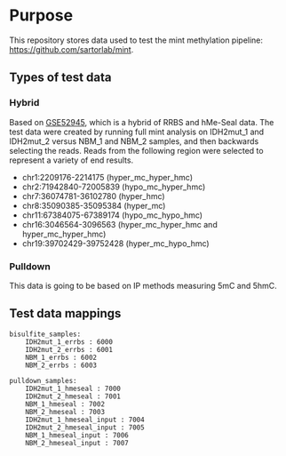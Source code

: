 # Purpose

This repository stores data used to test the mint methylation pipeline: <https://github.com/sartorlab/mint>.

## Types of test data

### Hybrid

Based on [GSE52945](https://www.ncbi.nlm.nih.gov/geo/query/acc.cgi?acc=GSE52945), which is a hybrid of RRBS and hMe-Seal data. The test data were created by running full mint analysis on IDH2mut_1 and IDH2mut_2 versus NBM_1 and NBM_2 samples, and then backwards selecting the reads. Reads from the following region were selected to represent a variety of end results.

* chr1:2209176-2214175 (hyper_mc_hyper_hmc)
* chr2:71942840-72005839 (hypo_mc_hyper_hmc)
* chr7:36074781-36102780 (hyper_hmc)
* chr8:35090385-35095384 (hyper_mc)
* chr11:67384075-67389174 (hypo_mc_hypo_hmc)
* chr16:3046564-3096563 (hyper_mc_hyper_hmc and hyper_mc_hyper_hmc)
* chr19:39702429-39752428 (hyper_mc_hypo_hmc)

### Pulldown

This data is going to be based on IP methods measuring 5mC and 5hmC.

## Test data mappings

```
bisulfite_samples:
    IDH2mut_1_errbs : 6000
    IDH2mut_2_errbs : 6001
    NBM_1_errbs : 6002
    NBM_2_errbs : 6003
```

```
pulldown_samples:
    IDH2mut_1_hmeseal : 7000
    IDH2mut_2_hmeseal : 7001
    NBM_1_hmeseal : 7002
    NBM_2_hmeseal : 7003
    IDH2mut_1_hmeseal_input : 7004
    IDH2mut_2_hmeseal_input : 7005
    NBM_1_hmeseal_input : 7006
    NBM_2_hmeseal_input : 7007
```
